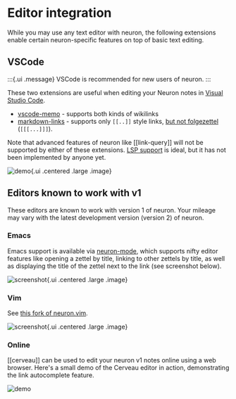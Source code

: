 # Editor integration

While you may use any text editor with neuron, the following extensions enable certain neuron-specific features on top of basic text editing.

## VSCode

:::{.ui .message}
VSCode is recommended for new users of neuron.
:::

These two extensions are useful when editing your Neuron notes in [Visual Studio Code](https://code.visualstudio.com/).

* [vscode-memo](https://github.com/svsool/vscode-memo#memo) - supports both kinds of wikilinks
* [markdown-links](https://github.com/tchayen/markdown-links) - supports only `[[..]]` style links, [but not folgezettel](https://github.com/tchayen/markdown-links/issues/59) (`[[[...]]]`).

Note that advanced features of neuron like [[link-query]] will not be supported by either of these extensions. [LSP support](https://github.com/srid/neuron/issues/213) is ideal, but it has not been implemented by anyone yet.

![demo](./static/vscode-title-id.gif){.ui .centered .large .image}

## Editors known to work with v1

These editors are known to work with version 1 of neuron. Your mileage may vary with the latest development version (version 2) of neuron.

### Emacs 

Emacs support is available via [neuron-mode](https://github.com/felko/neuron-mode), which supports nifty editor features like opening a zettel by title, linking to other zettels by title, as well as displaying the title of the zettel next to the link (see screenshot below).

![screenshot](https://user-images.githubusercontent.com/3998/80873287-6fa75e00-8c85-11ea-9cf7-6e03db001d00.png){.ui .centered .large .image}

### Vim

See [this fork of neuron.vim](https://github.com/fiatjaf/neuron.vim).

![screenshot](https://github.com/fiatjaf/neuron.vim/raw/master/screenshot.png){.ui .centered .large .image}

### Online

[[cerveau]] can be used to edit your neuron v1 notes online using a web browser. Here's a small demo of the Cerveau editor in action, demonstrating the link autocomplete feature.

![demo](./static/cerveau-autocompl.gif)
